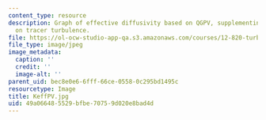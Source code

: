 ```yaml
---
content_type: resource
description: Graph of effective diffusivity based on QGPV, supplementing the lecture
  on tracer turbulence.
file: https://ol-ocw-studio-app-qa.s3.amazonaws.com/courses/12-820-turbulence-in-the-ocean-and-atmosphere-spring-2006/49a066485529bfbe70759d020e8bad4d_KeffPV.jpg
file_type: image/jpeg
image_metadata:
  caption: ''
  credit: ''
  image-alt: ''
parent_uid: bec8e0e6-6fff-66ce-0558-0c295bd1495c
resourcetype: Image
title: KeffPV.jpg
uid: 49a06648-5529-bfbe-7075-9d020e8bad4d
---
```

